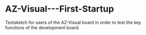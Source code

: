 # AZ-Visual---First-Startup
Testsketch for users of the AZ-Visual board in order to test the key functions of the development board.
